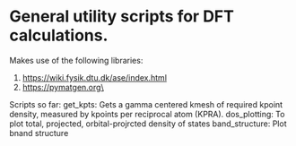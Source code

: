 # General utility scripts for DFT calculations.

Makes use of  the following libraries:
  1. https://wiki.fysik.dtu.dk/ase/index.html
  2. https://pymatgen.org\

Scripts so far:
  get_kpts: Gets a gamma centered kmesh of required kpoint density, measured by kpoints per reciprocal atom (KPRA).
  dos_plotting: To plot total, projected, orbital-projrcted density of states
  band_structure: Plot bnand structure
